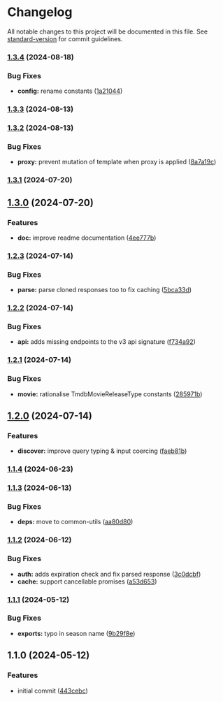 # Changelog

All notable changes to this project will be documented in this file. See [standard-version](https://github.com/conventional-changelog/standard-version) for commit guidelines.

### [1.3.4](https://github.com/dvcol/tmdb-http-client/compare/v1.3.3...v1.3.4) (2024-08-18)


### Bug Fixes

* **config:** rename constants ([1a21044](https://github.com/dvcol/tmdb-http-client/commit/1a21044613f7700d020db44aa9f8d912a8c09d2b))

### [1.3.3](https://github.com/dvcol/tmdb-http-client/compare/v1.3.2...v1.3.3) (2024-08-13)

### [1.3.2](https://github.com/dvcol/tmdb-http-client/compare/v1.3.1...v1.3.2) (2024-08-13)


### Bug Fixes

* **proxy:** prevent mutation of template when proxy is applied ([8a7a19c](https://github.com/dvcol/tmdb-http-client/commit/8a7a19cd4b10dfb08c7df2a4e3dfdfc452f302b3))

### [1.3.1](https://github.com/dvcol/tmdb-http-client/compare/v1.3.0...v1.3.1) (2024-07-20)

## [1.3.0](https://github.com/dvcol/tmdb-http-client/compare/v1.2.3...v1.3.0) (2024-07-20)


### Features

* **doc:** improve readme documentation ([4ee777b](https://github.com/dvcol/tmdb-http-client/commit/4ee777b9ed42ddd8e06d9b08df40dd31e7760787))

### [1.2.3](https://github.com/dvcol/tmdb-http-client/compare/v1.2.2...v1.2.3) (2024-07-14)


### Bug Fixes

* **parse:** parse cloned responses too to fix caching ([5bca33d](https://github.com/dvcol/tmdb-http-client/commit/5bca33ddfe43a61a50cad9f67ca6ee27115ccc60))

### [1.2.2](https://github.com/dvcol/tmdb-http-client/compare/v1.2.1...v1.2.2) (2024-07-14)


### Bug Fixes

* **api:** adds missing endpoints to the v3 api signature ([f734a92](https://github.com/dvcol/tmdb-http-client/commit/f734a9224a18c4f54716609d6925cd701417f1ac))

### [1.2.1](https://github.com/dvcol/tmdb-http-client/compare/v1.2.0...v1.2.1) (2024-07-14)


### Bug Fixes

* **movie:** rationalise TmdbMovieReleaseType constants ([285971b](https://github.com/dvcol/tmdb-http-client/commit/285971bc6475a5153fb32e42f71da6f991ab8048))

## [1.2.0](https://github.com/dvcol/tmdb-http-client/compare/v1.1.4...v1.2.0) (2024-07-14)


### Features

* **discover:** improve query typing & input coercing ([faeb81b](https://github.com/dvcol/tmdb-http-client/commit/faeb81bda3dabc18b55e670eb7555d26d9531572))

### [1.1.4](https://github.com/dvcol/tmdb-http-client/compare/v1.1.3...v1.1.4) (2024-06-23)

### [1.1.3](https://github.com/dvcol/tmdb-http-client/compare/v1.1.2...v1.1.3) (2024-06-13)


### Bug Fixes

* **deps:** move to common-utils ([aa80d80](https://github.com/dvcol/tmdb-http-client/commit/aa80d80c7fdbc0d245ecc0240ee882c81f394e44))

### [1.1.2](https://github.com/dvcol/tmdb-http-client/compare/v1.1.1...v1.1.2) (2024-06-12)


### Bug Fixes

* **auth:** adds expiration check and fix parsed response ([3c0dcbf](https://github.com/dvcol/tmdb-http-client/commit/3c0dcbf9e6fbdbbd38630fb2ab35f09bd3d2479c))
* **cache:** support cancellable promises ([a53d653](https://github.com/dvcol/tmdb-http-client/commit/a53d65320cda00cec38272367e90c0af8aa75c76))

### [1.1.1](https://github.com/dvcol/tmdb-http-client/compare/v1.1.0...v1.1.1) (2024-05-12)


### Bug Fixes

* **exports:** typo in season name ([9b29f8e](https://github.com/dvcol/tmdb-http-client/commit/9b29f8eb9d2fca39a1969ee696c86921d54e2654))

## 1.1.0 (2024-05-12)


### Features

* initial commit ([443cebc](https://github.com/dvcol/tmdb-http-client/commit/443cebc3beb8fae66980ad6de3e3ba1594dd9da6))
